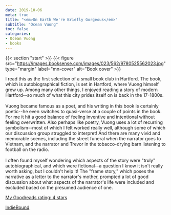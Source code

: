 ```yaml
---
date: 2019-10-06
meta: true
title: "<em>On Earth We're Briefly Gorgeous</em>"
subtitle: "Ocean Vuong"
toc: false
categories:
- Ocean Vuong
- books
---
```


{{< section "start" >}}
{{< figure src="https://images.booksense.com/images/023/562/9780525562023.jpg" type="margin" label="mn-cover" alt="Book cover" >}}

I read this as the first selection of a small book club in Hartford. The book, which is autobiographical fiction, is set in Hartford, where Vuong himself grew up. Among many other things, I enjoyed reading a story of modern Hartford--so much of what this city prides itself on is back in the 17-1800s. <br /><br />Vuong became famous as a poet, and his writing in this book is certainly poetic--he even switches to quasi-verse at a couple of points in the book. For me it hit a good balance of feeling inventive and intentional without feeling overwritten. Also perhaps like poetry, Vuong uses a lot of recurring symbolism--most of which I felt worked really well, although some of which our discussion group struggled to interpret! And there are many vivid and memorable scenes, including the street funeral when the narrator goes to Vietnam, and the narrator and Trevor in the tobacco-drying barn listening to football on the radio.<br /><br />I often found myself wondering which aspects of the story were "truly" autobiographical, and which were fictional--a question I know it isn't really worth asking, but I couldn't help it! The "frame story," which poses the narrative as a letter to the narrator's mother, prompted a lot of good discussion about what aspects of the narrator's life were included and excluded based on the presumed audience of one.

[My Goodreads rating: 4 stars](https://www.goodreads.com/review/show/2978387093)  

[IndieBound](https://www.indiebound.org/book/9780525562023)
